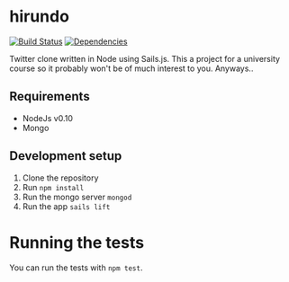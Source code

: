 # hirundo

[![Build Status](https://travis-ci.org/s2gatev/hirundo.png?branch=master)](https://travis-ci.org/s2gatev/hirundo)
[![Dependencies](https://david-dm.org/s2gatev/hirundo.png)](https://david-dm.org/s2gatev/hirundo) 

Twitter clone written in Node using Sails.js. This a project for a university course so it probably won't be of much interest to you. Anyways..

## Requirements
* NodeJs v0.10
* Mongo

## Development setup
1. Clone the repository
2. Run `npm install`
3. Run the mongo server `mongod`
4. Run the app `sails lift`

# Running the tests
You can run the tests with `npm test`.
